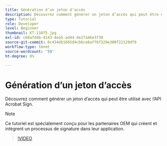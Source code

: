 ```yaml
---
title: Génération d’un jeton d’accès
description: Découvrez comment générer un jeton d’accès qui peut être utilisé avec l’API Acrobat Sign
type: Tutorial
role: Developer
level: Beginner
thumbnail: KT-11075.jpg
exl-id: c68afd4b-4143-4ea5-ad44-de1fa46e3f30
source-git-commit: 0c434db1665d4cb6ce6aff6f329e300f22129df9
workflow-type: tm+mt
source-wordcount: '59'
ht-degree: 0%

---
```


# Génération d’un jeton d’accès

Découvrez comment générer un jeton d’accès qui peut être utilisé avec l’API Acrobat Sign.

>[!NOTE]
>
>Ce tutoriel est spécialement conçu pour les partenaires OEM qui créent et intègrent un processus de signature dans leur application.

>[!VIDEO](https://video.tv.adobe.com/v/347350?hidetitle=true)
